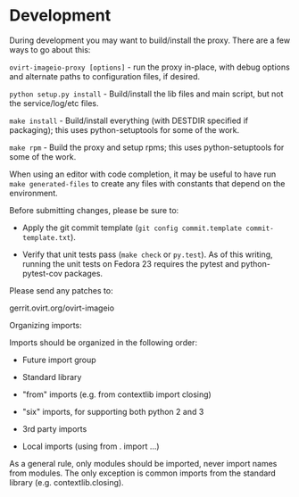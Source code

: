 # Development

During development you may want to build/install the proxy.  There are
a few ways to go about this:

  `ovirt-imageio-proxy [options]` - run the proxy in-place, with debug
   options and alternate paths to configuration files, if desired.

  `python setup.py install` - Build/install the lib files and main
   script, but not the service/log/etc files.

  `make install` - Build/install everything (with DESTDIR specified
   if packaging); this uses python-setuptools for some of the work.

  `make rpm` - Build the proxy and setup rpms; this uses
   python-setuptools for some of the work.

When using an editor with code completion, it may be useful to have run
`make generated-files` to create any files with constants that depend
on the environment.

Before submitting changes, please be sure to:

 - Apply the git commit template
   (`git config commit.template commit-template.txt`).

 - Verify that unit tests pass (`make check` or `py.test`).  As of this
   writing, running the unit tests on Fedora 23 requires the pytest and
   python-pytest-cov packages.

Please send any patches to:

  gerrit.ovirt.org/ovirt-imageio


Organizing imports:

Imports should be organized in the following order:

 - Future import group

 - Standard library

 - "from" imports (e.g. from contextlib import closing)

 - "six" imports, for supporting both python 2 and 3

 - 3rd party imports

 - Local imports (using from . import ...)

As a general rule, only modules should be imported, never import names
from modules. The only exception is common imports from the standard
library (e.g. contextlib.closing).
